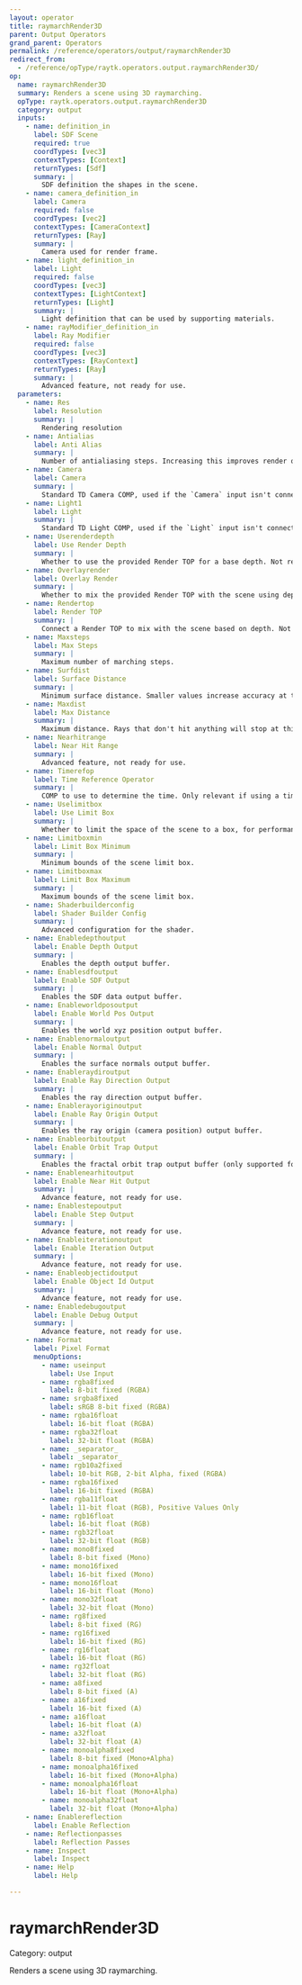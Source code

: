 ```yaml
---
layout: operator
title: raymarchRender3D
parent: Output Operators
grand_parent: Operators
permalink: /reference/operators/output/raymarchRender3D
redirect_from:
  - /reference/opType/raytk.operators.output.raymarchRender3D/
op:
  name: raymarchRender3D
  summary: Renders a scene using 3D raymarching.
  opType: raytk.operators.output.raymarchRender3D
  category: output
  inputs:
    - name: definition_in
      label: SDF Scene
      required: true
      coordTypes: [vec3]
      contextTypes: [Context]
      returnTypes: [Sdf]
      summary: |
        SDF definition the shapes in the scene.
    - name: camera_definition_in
      label: Camera
      required: false
      coordTypes: [vec2]
      contextTypes: [CameraContext]
      returnTypes: [Ray]
      summary: |
        Camera used for render frame.
    - name: light_definition_in
      label: Light
      required: false
      coordTypes: [vec3]
      contextTypes: [LightContext]
      returnTypes: [Light]
      summary: |
        Light definition that can be used by supporting materials.
    - name: rayModifier_definition_in
      label: Ray Modifier
      required: false
      coordTypes: [vec3]
      contextTypes: [RayContext]
      returnTypes: [Ray]
      summary: |
        Advanced feature, not ready for use.
  parameters:
    - name: Res
      label: Resolution
      summary: |
        Rendering resolution
    - name: Antialias
      label: Anti Alias
      summary: |
        Number of antialiasing steps. Increasing this improves render quality but can be costly.
    - name: Camera
      label: Camera
      summary: |
        Standard TD Camera COMP, used if the `Camera` input isn't connected. This camera is not yet fully functional.
    - name: Light1
      label: Light
      summary: |
        Standard TD Light COMP, used if the `Light` input isn't connected. Only point lights work, and they don't yet support distance attenuation (though the `pointLight` ROP does).
    - name: Userenderdepth
      label: Use Render Depth
      summary: |
        Whether to use the provided Render TOP for a base depth. Not ready for use.
    - name: Overlayrender
      label: Overlay Render
      summary: |
        Whether to mix the provided Render TOP with the scene using depth. Not ready for use.
    - name: Rendertop
      label: Render TOP
      summary: |
        Connect a Render TOP to mix with the scene based on depth. Not ready for use.
    - name: Maxsteps
      label: Max Steps
      summary: |
        Maximum number of marching steps.
    - name: Surfdist
      label: Surface Distance
      summary: |
        Minimum surface distance. Smaller values increase accuracy at the cost of performance.
    - name: Maxdist
      label: Max Distance
      summary: |
        Maximum distance. Rays that don't hit anything will stop at this distance. If this is too high, rays that don't hit anything will continue for a long time, causing a performance drain.
    - name: Nearhitrange
      label: Near Hit Range
      summary: |
        Advanced feature, not ready for use.
    - name: Timerefop
      label: Time Reference Operator
      summary: |
        COMP to use to determine the time. Only relevant if using a time field.
    - name: Uselimitbox
      label: Use Limit Box
      summary: |
        Whether to limit the space of the scene to a box, for performance improvements.
    - name: Limitboxmin
      label: Limit Box Minimum
      summary: |
        Minimum bounds of the scene limit box.
    - name: Limitboxmax
      label: Limit Box Maximum
      summary: |
        Maximum bounds of the scene limit box.
    - name: Shaderbuilderconfig
      label: Shader Builder Config
      summary: |
        Advanced configuration for the shader.
    - name: Enabledepthoutput
      label: Enable Depth Output
      summary: |
        Enables the depth output buffer.
    - name: Enablesdfoutput
      label: Enable SDF Output
      summary: |
        Enables the SDF data output buffer.
    - name: Enableworldposoutput
      label: Enable World Pos Output
      summary: |
        Enables the world xyz position output buffer.
    - name: Enablenormaloutput
      label: Enable Normal Output
      summary: |
        Enables the surface normals output buffer.
    - name: Enableraydiroutput
      label: Enable Ray Direction Output
      summary: |
        Enables the ray direction output buffer.
    - name: Enablerayoriginoutput
      label: Enable Ray Origin Output
      summary: |
        Enables the ray origin (camera position) output buffer.
    - name: Enableorbitoutput
      label: Enable Orbit Trap Output
      summary: |
        Enables the fractal orbit trap output buffer (only supported for certain SDFs).
    - name: Enablenearhitoutput
      label: Enable Near Hit Output
      summary: |
        Advance feature, not ready for use.
    - name: Enablestepoutput
      label: Enable Step Output
      summary: |
        Advance feature, not ready for use.
    - name: Enableiterationoutput
      label: Enable Iteration Output
      summary: |
        Advance feature, not ready for use.
    - name: Enableobjectidoutput
      label: Enable Object Id Output
      summary: |
        Advance feature, not ready for use.
    - name: Enabledebugoutput
      label: Enable Debug Output
      summary: |
        Advance feature, not ready for use.
    - name: Format
      label: Pixel Format
      menuOptions:
        - name: useinput
          label: Use Input
        - name: rgba8fixed
          label: 8-bit fixed (RGBA)
        - name: srgba8fixed
          label: sRGB 8-bit fixed (RGBA)
        - name: rgba16float
          label: 16-bit float (RGBA)
        - name: rgba32float
          label: 32-bit float (RGBA)
        - name: _separator_
          label: _separator_
        - name: rgb10a2fixed
          label: 10-bit RGB, 2-bit Alpha, fixed (RGBA)
        - name: rgba16fixed
          label: 16-bit fixed (RGBA)
        - name: rgba11float
          label: 11-bit float (RGB), Positive Values Only
        - name: rgb16float
          label: 16-bit float (RGB)
        - name: rgb32float
          label: 32-bit float (RGB)
        - name: mono8fixed
          label: 8-bit fixed (Mono)
        - name: mono16fixed
          label: 16-bit fixed (Mono)
        - name: mono16float
          label: 16-bit float (Mono)
        - name: mono32float
          label: 32-bit float (Mono)
        - name: rg8fixed
          label: 8-bit fixed (RG)
        - name: rg16fixed
          label: 16-bit fixed (RG)
        - name: rg16float
          label: 16-bit float (RG)
        - name: rg32float
          label: 32-bit float (RG)
        - name: a8fixed
          label: 8-bit fixed (A)
        - name: a16fixed
          label: 16-bit fixed (A)
        - name: a16float
          label: 16-bit float (A)
        - name: a32float
          label: 32-bit float (A)
        - name: monoalpha8fixed
          label: 8-bit fixed (Mono+Alpha)
        - name: monoalpha16fixed
          label: 16-bit fixed (Mono+Alpha)
        - name: monoalpha16float
          label: 16-bit float (Mono+Alpha)
        - name: monoalpha32float
          label: 32-bit float (Mono+Alpha)
    - name: Enablereflection
      label: Enable Reflection
    - name: Reflectionpasses
      label: Reflection Passes
    - name: Inspect
      label: Inspect
    - name: Help
      label: Help

---
```


# raymarchRender3D

Category: output



Renders a scene using 3D raymarching.